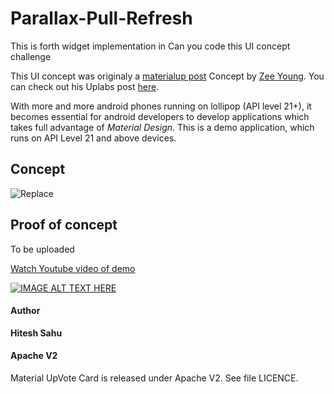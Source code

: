 # Parallax-Pull-Refresh
This is forth widget implementation in Can you code this UI concept challenge 

This UI concept was originaly a [materialup post](http://www.materialup.com/posts/replace) Concept by [Zee Young](https://material.uplabs.com/zeeya1989). You can check out his Uplabs post [here](https://material.uplabs.com/posts/materialup-upvote-animation).

With more and more android phones running on lollipop (API level 21+), it becomes essential for android developers to develop applications which takes full advantage of _Material Design_. This is a demo application, which runs on API Level 21 and above devices. 

## Concept

![Replace ](https://github.com/hiteshsahu/Parallax-Pull-Refresh/blob/master/Art/concept_parallax_pull_torefresh.gif)


## Proof of concept
To be uploaded

[Watch Youtube video of demo](https://www.youtube.com/watch?v=1MKqg0UzTKo)

[![IMAGE ALT TEXT HERE](https://img.youtube.com/vi/l_FL0Le_mCw/0.jpg)](https://www.youtube.com/watch?v=l_FL0Le_mCw)

#### Author
**Hitesh Sahu**

#### Apache V2

Material UpVote Card is released under Apache V2. See file LICENCE.

